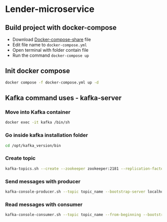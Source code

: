 # Lender-microservice

## Build project with docker-compose
- Download [Docker-compose-share](https://github.com/cuonvc/Lender-microservice/blob/main/docker-compose.share.yml) file
- Edit file name to `docker-compose.yml`
- Open terminal with folder contain file
- Run the command `docker-compose up`

## Init docker compose
```sh
docker compose -f docker-compose.yml up -d
```
## Kafka command uses - kafka-server
### Move into Kafka container
```sh
docker exec -it kafka /bin/sh
``` 
### Go inside kafka installation folder
```sh
cd /opt/kafka_version/bin
``` 
### Create topic
```sh
kafka-topics.sh --create --zookeeper zookeeper:2181 --replication-factor 1 --partitions 1 --topic topic_name
``` 
### Send messages with producer
```sh
kafka-console-producer.sh --topic topic_name --bootstrap-server localhost:9092
``` 
### Read messages with consumer
```sh
kafka-console-consumer.sh --topic topic_name --from-beginning --bootstrap-server localhost:9092
``` 
